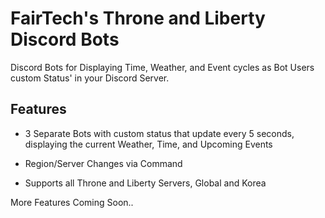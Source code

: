# FairTech's Throne and Liberty Discord Bots
Discord Bots for Displaying Time, Weather, and Event cycles as Bot Users custom Status' in your Discord Server.

## Features
- 3 Separate Bots with custom status that update every 5 seconds, displaying the current Weather, Time, and Upcoming Events

- Region/Server Changes via Command

- Supports all Throne and Liberty Servers, Global and Korea


More Features Coming Soon..
